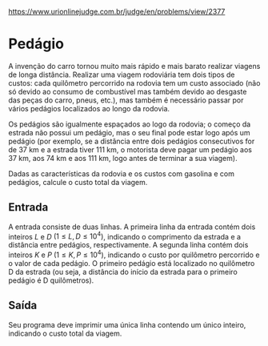 https://www.urionlinejudge.com.br/judge/en/problems/view/2377

# Pedágio

A invenção do carro tornou muito mais rápido e mais barato realizar viagens de
longa distância. Realizar uma viagem rodoviária tem dois tipos de custos: cada
quilômetro percorrido na rodovia tem um custo associado (não só devido ao
consumo de combustível mas também devido ao desgaste das peças do carro,
pneus, etc.), mas também é necessário passar por vários pedágios localizados
ao longo da rodovia.

Os pedágios são igualmente espaçados ao logo da rodovia; o começo da estrada
não possui um pedágio, mas o seu final pode estar logo após um pedágio (por
exemplo, se a distância entre dois pedágios consecutivos for de 37 km e a
estrada tiver 111 km, o motorista deve pagar um pedágio aos 37 km, aos 74 km e
aos 111 km, logo antes de terminar a sua viagem).

Dadas as características da rodovia e os custos com gasolina e com pedágios,
calcule o custo total da viagem.

## Entrada

A entrada consiste de duas linhas. A primeira linha da entrada contém dois
inteiros $L$ e $D$ $(1 \leq L, D \leq 10^4)$, indicando o comprimento da
estrada e a distância entre pedágios, respectivamente. A segunda linha contém
dois inteiros $K$ e $P$ $(1 \leq K, P \leq 10^4)$, indicando o custo por
quilômetro percorrido e o valor de cada pedágio. O primeiro pedágio está
localizado no quilômetro D da estrada (ou seja, a distância do início da
estrada para o primeiro pedágio é D quilômetros).

## Saída

Seu programa deve imprimir uma única linha contendo um único inteiro,
indicando o custo total da viagem.


